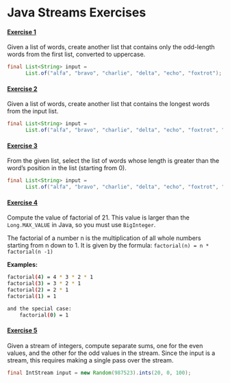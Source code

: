 # Java Streams Exercises

#### <u>Exercise 1</u>

Given a list of words, create another list that contains only the odd-length words from the first list, converted to uppercase.

```java
final List<String> input = 
      List.of("alfa", "bravo", "charlie", "delta", "echo", "foxtrot");

```


#### <u>Exercise 2</u>

Given a list of words, create another list that contains the longest words from the input list.

```java
final List<String> input = 
      List.of("alfa", "bravo", "charlie", "delta", "echo", "foxtrot", "golf", "hotel");
```


#### <u>Exercise 3</u>

From the given list, select the list of words whose length is greater than the word’s position in the list (starting from 0).

```java
final List<String> input = 
      List.of("alfa", "bravo", "charlie", "delta", "echo", "foxtrot", "golf", "hotel");
```


#### <u>Exercise 4</u>

Compute the value of factorial of 21. This value is larger than the `Long.MAX_VALUE` in Java, so you must use `BigInteger`.

The factorial of a number n is the multiplication of all whole numbers starting from n down to 1. It is given by the formula: `factorial(n) = n * factorial(n -1)`

**Examples:**

```bash
factorial(4) = 4 * 3 * 2 * 1
factorial(3) = 3 * 2 * 1
factorial(2) = 2 * 1
factorial(1) = 1

and the special case: 
    factorial(0) = 1
```

#### <u>Exercise 5</u>

Given a stream of integers, compute separate sums, one for the even values, and the other for the odd values in the stream. Since the input is a stream, this requires making a single pass over the stream.

```java
final IntStream input = new Random(987523).ints(20, 0, 100);

```
